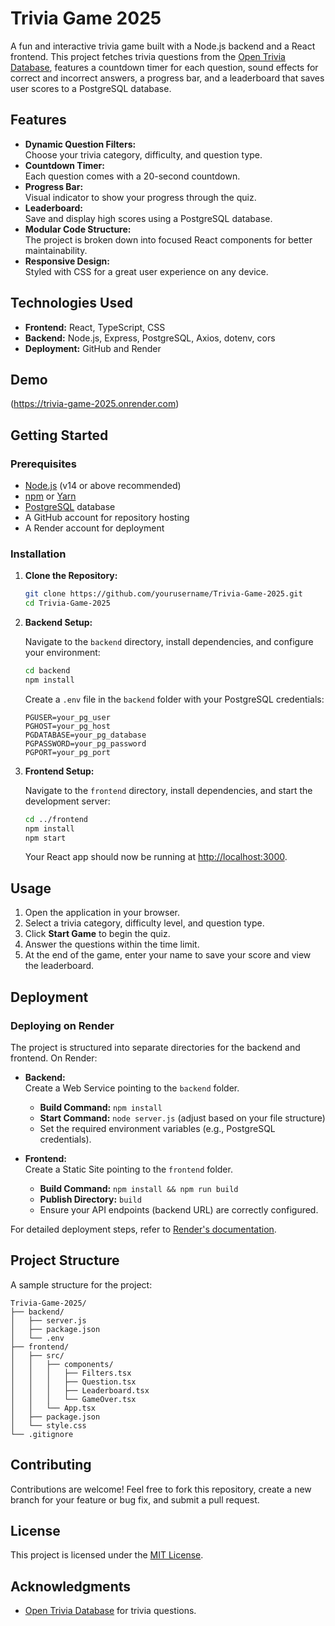 # Trivia Game 2025

A fun and interactive trivia game built with a Node.js backend and a React frontend. This project fetches trivia questions from the [Open Trivia Database](https://opentdb.com/), features a countdown timer for each question, sound effects for correct and incorrect answers, a progress bar, and a leaderboard that saves user scores to a PostgreSQL database.

## Features

- **Dynamic Question Filters:**  
  Choose your trivia category, difficulty, and question type.
- **Countdown Timer:**  
  Each question comes with a 20-second countdown.
- **Progress Bar:**  
  Visual indicator to show your progress through the quiz.
- **Leaderboard:**  
  Save and display high scores using a PostgreSQL database.
- **Modular Code Structure:**  
  The project is broken down into focused React components for better maintainability.
- **Responsive Design:**  
  Styled with CSS for a great user experience on any device.

## Technologies Used

- **Frontend:** React, TypeScript, CSS
- **Backend:** Node.js, Express, PostgreSQL, Axios, dotenv, cors
- **Deployment:** GitHub and Render

## Demo

(https://trivia-game-2025.onrender.com)

## Getting Started

### Prerequisites

- [Node.js](https://nodejs.org/) (v14 or above recommended)
- [npm](https://www.npmjs.com/) or [Yarn](https://yarnpkg.com/)
- [PostgreSQL](https://www.postgresql.org/) database
- A GitHub account for repository hosting
- A Render account for deployment

### Installation

1. **Clone the Repository:**

   ```bash
   git clone https://github.com/yourusername/Trivia-Game-2025.git
   cd Trivia-Game-2025
   ```

2. **Backend Setup:**

   Navigate to the `backend` directory, install dependencies, and configure your environment:

   ```bash
   cd backend
   npm install
   ```

   Create a `.env` file in the `backend` folder with your PostgreSQL credentials:

   ```env
   PGUSER=your_pg_user
   PGHOST=your_pg_host
   PGDATABASE=your_pg_database
   PGPASSWORD=your_pg_password
   PGPORT=your_pg_port
   ```

3. **Frontend Setup:**

   Navigate to the `frontend` directory, install dependencies, and start the development server:

   ```bash
   cd ../frontend
   npm install
   npm start
   ```

   Your React app should now be running at [http://localhost:3000](http://localhost:3000).

## Usage

1. Open the application in your browser.
2. Select a trivia category, difficulty level, and question type.
3. Click **Start Game** to begin the quiz.
4. Answer the questions within the time limit.
5. At the end of the game, enter your name to save your score and view the leaderboard.

## Deployment

### Deploying on Render

The project is structured into separate directories for the backend and frontend. On Render:

- **Backend:**  
  Create a Web Service pointing to the `backend` folder.  
  - **Build Command:** `npm install`  
  - **Start Command:** `node server.js` (adjust based on your file structure)  
  - Set the required environment variables (e.g., PostgreSQL credentials).

- **Frontend:**  
  Create a Static Site pointing to the `frontend` folder.  
  - **Build Command:** `npm install && npm run build`  
  - **Publish Directory:** `build`  
  - Ensure your API endpoints (backend URL) are correctly configured.

For detailed deployment steps, refer to [Render's documentation](https://render.com/docs).

## Project Structure

A sample structure for the project:

```
Trivia-Game-2025/
├── backend/
│   ├── server.js
│   ├── package.json
│   └── .env
├── frontend/
│   ├── src/
│   │   ├── components/
│   │   │   ├── Filters.tsx
│   │   │   ├── Question.tsx
│   │   │   ├── Leaderboard.tsx
│   │   │   └── GameOver.tsx
│   │   └── App.tsx
│   ├── package.json
│   └── style.css
└── .gitignore
```

## Contributing

Contributions are welcome! Feel free to fork this repository, create a new branch for your feature or bug fix, and submit a pull request.

## License

This project is licensed under the [MIT License](LICENSE).

## Acknowledgments

- [Open Trivia Database](https://opentdb.com/) for trivia questions.
